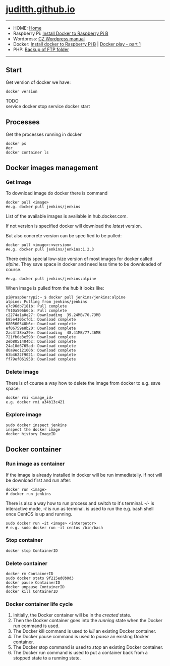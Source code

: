 # [juditth.github.io](https://juditth.github.io)

----

* HOME: [Home](https://juditth.github.io)
* Raspberry Pi: [Install Docker to Raspberry Pi B](https://juditth.github.io/raspberryPiB)
* Wordpress: [CZ Wordpress manual](https://juditth.github.io/wordpressManualCz)
* Docker: [Install docker to Raspberry Pi B](https://juditth.github.io/raspberryPiB) \| [Docker play - part 1](https://juditth.github.io/dockerPlayPart1)
* PHP: [Backup of FTP folder](https://juditth.github.io/backupFtpFolder)

----

## Start

Get version of docker we have:

    docker version


TODO    
service docker stop 
service docker start 


## Processes

Get the processes running in docker

    docker ps
    #or
    docker container ls

## Docker images management

### Get image

To download image do docker there is command

    docker pull <image>
    #e.g. docker pull jenkins/jenkins

List of the available images is available in hub.docker.com.

If not version is specified docker will download the *latest* version. 

But also concrete version can be specified to be pulled:

    docker pull <image>:<version>
    #e.g. docker pull jenkins/jenkins:1.2.3

There exists special low-size version of most images for docker called *alpine*. They save space in docker and need less time to be downloaded of course. 

    #e.g. docker pull jenkins/jenkins:alpine

When image is pulled from the hub it looks like:

    pi@raspberrypi:~ $ docker pull jenkins/jenkins:alpine
    alpine: Pulling from jenkins/jenkins
    e7c96db7181b: Pull complete
    f910a506b6cb: Pull complete
    c2274a1a0e27: Downloading  39.24MB/70.73MB
    b85e4105cfd1: Download complete
    680560540b6c: Download complete
    ef06759e8b20: Download complete
    2ac4f38ea29e: Downloading  48.41MB/77.46MB
    721fb0e3e598: Download complete
    2eb8051404bc: Download complete
    24a10d6765ad: Download complete
    d0a9ec12100b: Download complete
    63b4622f9021: Download complete
    ff79ef061958: Download complete


### Delete image

There is of course a way how to delete the image from docker to e.g. save space: 

    docker rmi <image_id>
    e.g. docker rmi a34b13c421


### Explore image

    sudo docker inspect jenkins 
    inspect the docker image
    docker history ImageID 




## Docker container

### Run image as container
If the image is already installed in docker will be run immediatelly. If not will be download first and run after:

    docker run <image>
    # docker run jenkins

There is also a way how to run process and switch to it's terminal. *-i-* is interactive mode, *-t* is run as terminal. *<interpretor>* is used to run the e.g. bash shell once CentOS is up and running.

    sudo docker run –it <image> <interpetor>
    # e.g. sudo docker run –it centos /bin/bash


### Stop container

    docker stop ContainerID 

### Delete container

    docker rm ContainerID 
    sudo docker stats 9f215ed0b0d3 
    docker pause ContainerID
    docker unpause ContainerID
    docker kill ContainerID

### Docker container life cycle    

1. Initially, the Docker container will be in the *created* state.
2. Then the Docker container goes into the *running* state when the Docker run command is used.
3. The Docker kill command is used to *kill* an existing Docker container.
4. The Docker pause command is used to *pause* an existing Docker container.
5. The Docker stop command is used to *stop* an existing Docker container.
6. The Docker run command is used to put a container back from a stopped state to a running state.




